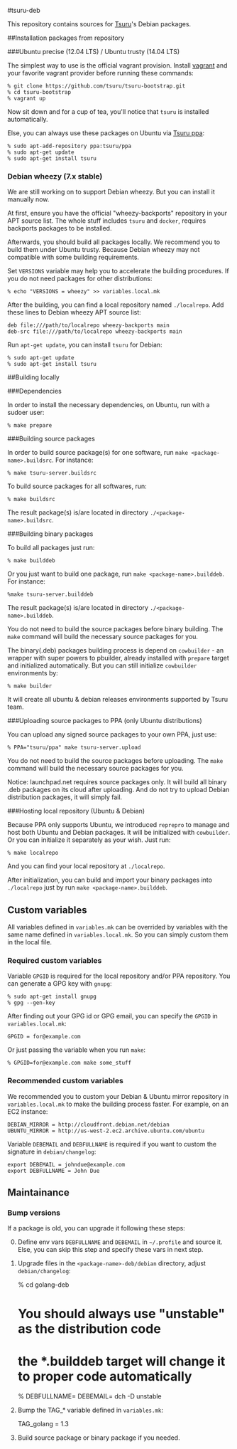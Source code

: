 #tsuru-deb

This repository contains sources for [Tsuru](http://tsuru.io)'s Debian packages.

##Installation packages from repository

###Ubuntu precise (12.04 LTS) / Ubuntu trusty (14.04 LTS)

The simplest way to use is the official vagrant provision. Install [vagrant](http://www.vagrantup.com/downloads.html) and your favorite vagrant provider before running these commands:

    % git clone https://github.com/tsuru/tsuru-bootstrap.git
    % cd tsuru-bootstrap
    % vagrant up

Now sit down and for a cup of tea, you'll notice that ``tsuru`` is installed automatically.

Else, you can always use these packages on Ubuntu via [Tsuru ppa](https://launchpad.net/~tsuru/+archive/ppa):

	% sudo apt-add-repository ppa:tsuru/ppa
	% sudo apt-get update
	% sudo apt-get install tsuru

### Debian wheezy (7.x stable)

We are still working on to support Debian wheezy. But you can install it manually now.

At first, ensure you have the official "wheezy-backports" repository in your APT source list.
The whole stuff includes ``tsuru`` and ``docker``, requires backports packages to be installed.

Afterwards, you should build all packages locally. We recommend you to build them under Ubuntu
trusty. Because Debian wheezy may not compatible with some building requirements.

Set ``VERSIONS`` variable may help you to accelerate the building procedures. If you do not need
packages for other distributions:

    % echo "VERSIONS = wheezy" >> variables.local.mk

After the building, you can find a local repository named ``./localrepo``. Add these lines to
Debian wheezy APT source list:

    deb file:///path/to/localrepo wheezy-backports main
    deb-src file:///path/to/localrepo wheezy-backports main

Run ``apt-get update``, you can install ``tsuru`` for Debian:

	% sudo apt-get update
	% sudo apt-get install tsuru

##Building locally

###Dependencies

In order to install the necessary dependencies, on Ubuntu, run with a sudoer
user:

	% make prepare

###Building source packages

In order to build source package(s) for one software, run ``make <package-name>.buildsrc``.
For instance:

	% make tsuru-server.buildsrc

To build source packages for all softwares, run:

	% make buildsrc

The result package(s) is/are located in directory ``./<package-name>.buildsrc``.

###Building binary packages

To build all packages just run:

	% make builddeb

Or you just want to build one package, run ``make <package-name>.builddeb``.
For instance:

	%make tsuru-server.builddeb 

The result package(s) is/are located in directory ``./<package-name>.builddeb``.

You do not need to build the source packages before binary building.
The ``make`` command will build the necessary source packages for you.

The binary(.deb) packages building process is depend on ``cowbuilder`` - an wrapper with super
powers to pbuilder, already installed with ``prepare`` target and initialized automatically.
But you can still initialize ``cowbuilder`` environments by:

	% make builder

It will create all ubuntu & debian releases environments supported by Tsuru team.

###Uploading source packages to PPA (only Ubuntu distributions)

You can upload any signed source packages to your own PPA, just use:

	% PPA="tsuru/ppa" make tsuru-server.upload

You do not need to build the source packages before uploading.
The ``make`` command will build the necessary source packages for you.

Notice: launchpad.net requires source packages only.
It will build all binary .deb packages on its cloud after uploading.
And do not try to upload Debian distribution packages, it will simply fail.

###Hosting local repository (Ubuntu & Debian)

Because PPA only supports Ubuntu, we introduced ``reprepro`` to manage and host both Ubuntu
and Debian packages. It will be initialized with ``cowbuilder``. Or you can initialize it
separately as your wish. Just run:

	% make localrepo

And you can find your local repository at ``./localrepo``.

After initialization, you can build and import your binary packages into ``./localrepo`` just
by run ``make <package-name>.builddeb``.

## Custom variables

All variables defined in ``variables.mk`` can be overrided by variables with the same name defined
in ``variables.local.mk``. So you can simply custom them in the local file.

### Required custom variables

Variable ``GPGID`` is required for the local repository and/or PPA repository.
You can generate a GPG key with ``gnupg``:

	% sudo apt-get install gnupg
	% gpg --gen-key

After finding out your GPG id or GPG email, you can specify the ``GPGID`` in ``variables.local.mk``:

	GPGID = for@example.com

Or just passing the variable when you run ``make``:

	% GPGID=for@example.com make some_stuff

### Recommended custom variables

We recommended you to custom your Debian & Ubuntu mirror repository in ``variables.local.mk``
to make the building process faster. For example, on an EC2 instance:

	DEBIAN_MIRROR = http://cloudfront.debian.net/debian
	UBUNTU_MIRROR = http://us-west-2.ec2.archive.ubuntu.com/ubuntu

Variable ``DEBEMAIL`` and ``DEBFULLNAME`` is required if you want to custom the signature in
``debian/changelog``:

	export DEBEMAIL = johndue@example.com
	export DEBFULLNAME = John Due 

## Maintainance

### Bump versions
If a package is old, you can upgrade it following these steps:

0. Define env vars ``DEBFULLNAME`` and ``DEBEMAIL`` in ``~/.profile`` and source it.
   Else, you can skip this step and specify these vars in next step.

1. Upgrade files in the ``<package-name>-deb/debian`` directory, adjust ``debian/changelog``:

	% cd golang-deb
	# You should always use "unstable" as the distribution code
	# the *.builddeb target will change it to proper code automatically
	% DEBFULLNAME=<fullname> DEBEMAIL=<email> dch -D unstable

2. Bump the TAG_* variable defined in ``variables.mk``:

	TAG_golang = 1.3

3. Build source package or binary package if you needed.
